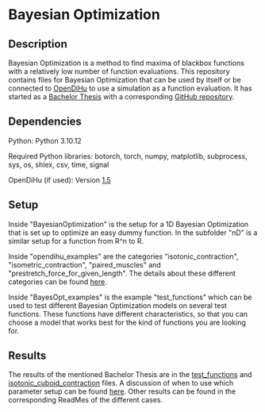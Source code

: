 # Bayesian Optimization


## Description
Bayesian Optimization is a method to find maxima of blackbox functions with a relatively low number of function evaluations. This repository contains files for Bayesian Optimization that can be used by itself or be connected to [OpenDiHu](https://github.com/opendihu/opendihu) to use a simulation as a function evaluation. It has started as a [Bachelor Thesis](https://elib.uni-stuttgart.de/handle/11682/16797) with a corresponding [GitHub repository](https://github.com/opendihu/optimization/tree/Bachelor-thesis).


## Dependencies
Python: Python 3.10.12

Required Python libraries: botorch, torch, numpy, matplotlib, subprocess, sys, os, shlex, csv, time, signal

OpenDiHu (if used): Version [1.5](https://github.com/opendihu/opendihu/tree/v1.5)

## Setup
Inside "BayesianOptimization" is the setup for a 1D Bayesian Optimization that is set up to optimize an easy dummy function. In the subfolder "nD" is a similar setup for a function from R^n to R.

Inside "opendihu_examples" are the categories "isotonic_contraction", "isometric_contraction", "paired_muscles" and "prestretch_force_for_given_length". The details about these different categories can be found [here](opendihu_examples/README.md).

Inside "BayesOpt_examples" is the example "test_functions" which can be used to test different Bayesian Optimization models on several test functions. These functions have different characteristics, so that you can choose a model that works best for the kind of functions you are looking for.

## Results
The results of the mentioned Bachelor Thesis are in the [test_functions](BayesOpt_examples/test_functions/README.md) and [isotonic_cuboid_contraction](opendihu_examples/isotonic_contraction/optimize_prestretch_force/cuboid_muscle/README.md) files. A discussion of when to use which parameter setup can be found [here](BayesianOptimization/discussion_parameters.md). Other results can be found in the corresponding ReadMes of the different cases.